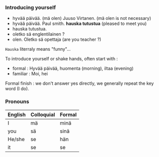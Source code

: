 ### Introducing yourself
- hyvää päivää. (mä olen) Juuso Virtanen. (mä olen is not necessary)
- hyväâ päivää. Paul smith. **hauska tutustua** (pleased to meet you)
- hauska tutustua.
- oletko sä englentilainen ?
- olen. Oletko sä opettaja (are you teacher ?)

`Hauska` literraly means "funny"...

To introduce yourself or shake hands, often start with :
- formal : Hyvää päivää, huomenta (morning), iltaa (evening)
- familiar : Moi, hei

Formal finish : we don't answer yes directly, we generally repeat the key word (I do).

### Pronouns
|English|Colloquial|Formal|
|-|-|-|
I|mä|minä|
you|sä|sinä|
He/she|se|hän|
it|se|se|